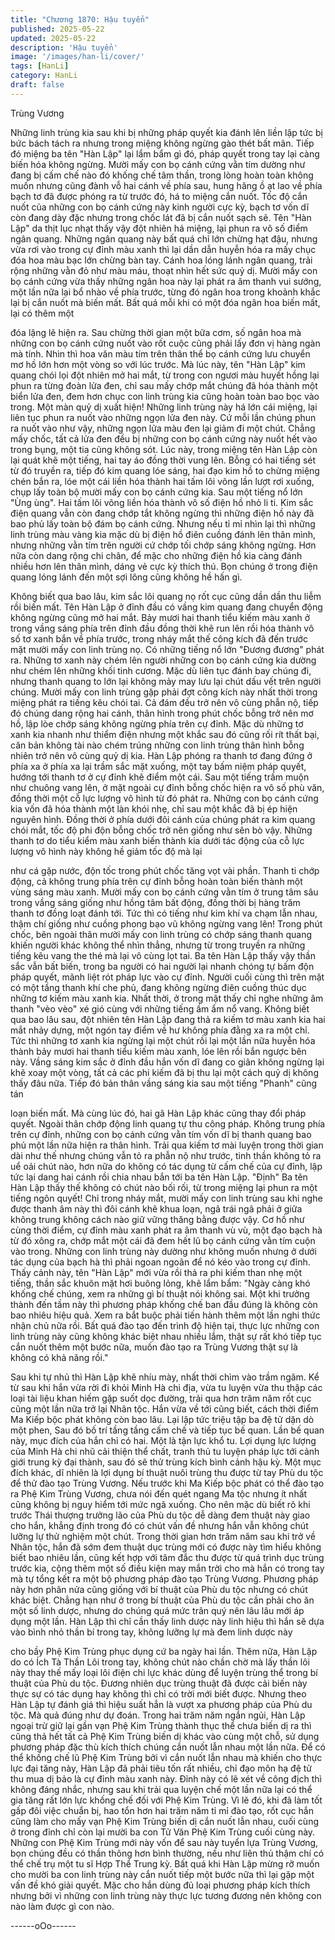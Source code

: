 ```yaml
---
title: "Chương 1870: Hậu tuyển"
published: 2025-05-22
updated: 2025-05-22
description: 'Hậu tuyển'
image: '/images/han-li/cover/'
tags: [HanLi]
category: HanLi
draft: false
---
```


Trùng Vương

Những linh trùng kia sau khi bị những pháp quyết kia đánh lên
liền lập tức bị bức bách tách ra nhưng trong miệng không ngừng
gào thét bất mãn.
Tiếp đó miệng ba tên "Hàn Lập" lại lẩm bẩm gì đó, pháp quyết
trong tay lại càng biến hóa không ngừng.
Mười mấy con bọ cánh cứng vằn tím dường như đang bị cấm chế
nào đó khống chế tâm thần, trong lòng hoàn toàn không muốn
nhưng cũng đành vỗ hai cánh về phía sau, hung hăng ồ ạt lao về
phía bạch tơ đã được phóng ra từ trước đó, há to miệng cắn nuốt.
Tốc độ cắn nuốt của những con bọ cánh cứng này kinh người
cực kỳ, bạch tơ vốn dĩ còn đang dày đặc nhưng trong chốc lát đã
bị cắn nuốt sạch sẽ.
Tên "Hàn Lập" da thịt lục nhạt thấy vậy đột nhiên há miệng, lại
phun ra vô số điểm ngân quang.
Những ngân quang này bất quá chỉ lớn chừng hạt đậu, nhưng
vừa rơi vào trong cự đỉnh màu xanh thì lại dần dẫn huyễn hóa ra
mấy chục đóa hoa màu bạc lớn chừng bàn tay. Cánh hoa lóng
lánh ngân quang, trải rộng những vằn đỏ như màu máu, thoạt
nhìn hết sức quỷ dị.
Mười mấy con bọ cánh cứng vừa thấy những ngân hoa này lại
phát ra âm thanh vui sướng, một lần nữa lại bổ nhào về phía
trước, từng đó ngân hoa trong khoảnh khắc lại bị cắn nuốt mà
biến mất.
Bất quá mỗi khi có một đóa ngân hoa biến mất, lại có thêm một

đóa lặng lẽ hiện ra.
Sau chừng thời gian một bữa cơm, số ngân hoa mà những con
bọ cánh cứng nuốt vào rốt cuộc cũng phải lấy đơn vị hàng ngàn
mà tính. Nhìn thì hoa văn màu tím trên thân thể bọ cánh cứng lưu
chuyển mơ hồ lớn hơn một vòng so với lúc trước.
Mà lúc này, tên "Hàn Lập" kim quang chói lọi đột nhiên mở hai
mắt, từ trong con ngươi màu huyết hồng lại phun ra từng đoàn
lửa đen, chỉ sau mấy chớp mắt chúng đã hóa thành một biển lửa
đen, đem hơn chục con linh trùng kia cũng hoàn toàn bao bọc vào
trong.
Một màn quỷ dị xuất hiện!
Những linh trùng này há lớn cái miệng, lại liên tục phun ra nuốt
vào những ngọn lửa đen này. Cứ mỗi lần chúng phun ra nuốt vào
như vậy, những ngọn lửa màu đen lại giảm đi một chút. Chẳng
mấy chốc, tất cả lửa đen đều bị những con bọ cánh cứng này
nuốt hết vào trong bụng, một tia cũng không sót.
Lúc này, trong miệng tên Hàn Lập còn lại quát khẽ một tiếng, hai
tay áo đồng thời vung lên. Bỗng có hai tiếng sét từ đó truyền ra,
tiếp đó kim quang lóe sáng, hai đạo kim hồ to chừng miệng chén
bắn ra, lóe một cái liền hóa thành hai tấm lôi võng lần lượt rơi
xuống, chụp lấy toàn bộ mười mấy con bọ cánh cứng kia.
Sau một tiếng nổ lớn "Ùng ùng". Hai tấm lôi võng liền hóa thành
vô số điện hồ nhỏ li ti. Kim sắc điện quang vẫn còn đang chớp tắt
không ngừng thì những điện hồ này đã bao phủ lấy toàn bộ đám
bọ cánh cứng.
Nhưng nếu tỉ mỉ nhìn lại thì những linh trùng màu vàng kia mặc dù
bị điện hồ điên cuồng đánh lên thân mình, nhưng những vằn tím
trên người cứ chớp tối chớp sáng không ngừng. Hơn nữa còn
dang rộng chi chân, để mặc cho những điện hồ kia càng đánh
nhiều hơn lên thân mình, dáng vẻ cực kỳ thích thú.
Bọn chúng ở trong điện quang lóng lánh đến một sợi lông cũng
không hề hấn gì.

Không biết qua bao lâu, kim sắc lôi quang nọ rốt cục cũng dần
dần thu liễm rồi biến mất. Tên Hàn Lập ở đỉnh đầu có vầng kim
quang đang chuyển động không ngừng cũng mở hai mắt. Bảy
mươi hai thanh tiểu kiếm màu xanh ở trong vầng sáng phía trên
đỉnh đầu đồng thời khẽ run lên rồi hóa thành vô số tơ xanh bắn về
phía trước, trong nháy mắt thế công kích đã đến trước mặt mười
mấy con linh trùng nọ.
Có những tiếng nổ lớn "Đương đương" phát ra. Những tơ xanh
này chém lên người những con bọ cánh cứng kia dường như
chém lên những khối tinh cương. Mặc dù liên tục đánh bay chúng
đi, nhưng thanh quang to lớn lại không mảy may lưu lại chút dấu
vết trên người chúng.
Mười mấy con linh trùng gặp phải đợt công kích này nhất thời
trong miệng phát ra tiếng kêu chói tai. Cả đám đều trở nên vô
cùng phẫn nộ, tiếp đó chúng dang rộng hai cánh, thân hình trong
phút chốc bỗng trở nên mơ hồ, lập lòe chớp sáng không ngừng
phía trên cự đỉnh.
Mặc dù những tơ xanh kia nhanh như thiểm điện nhưng một khắc
sau đó cũng rối rít thất bại, căn bản không tài nào chém trúng
những con linh trùng thân hình bỗng nhiên trở nên vô cùng quỷ dị
kia.
Hàn Lập phóng ra thanh tơ đang đứng ở phía xa ở phía xa lại
trầm sắc mặt xuống, một tay bấm niệm pháp quyết, hướng tới
thanh tơ ở cự đỉnh khẽ điểm một cái.
Sau một tiếng trầm muộn như chuông vang lên, ở mặt ngoài cự
đỉnh bỗng chốc hiện ra vô số phù văn, đồng thời một cỗ lực lượng
vô hình từ đó phát ra. Những con bọ cánh cứng kia vốn đã hóa
thành một làn khói nhẹ, chỉ sau một khắc đã bị ép hiện nguyên
hình. Đồng thời ở phía dưới đôi cánh của chúng phát ra kim
quang chói mắt, tốc độ phi độn bỗng chốc trở nên giống như sên
bò vậy.
Những thanh tơ do tiểu kiểm màu xanh biến thành kia dưới tác
động của cỗ lực lượng vô hình này không hề giảm tốc độ mà lại

như cá gặp nước, độn tốc trong phút chốc tăng vọt vài phần.
Thanh ti chớp động, cả không trung phía trên cự đỉnh bỗng hoàn
toàn biến thành một vùng sáng màu xanh.
Mười mấy con bọ cánh cứng vằn tím ở trung tâm sâu trong vầng
sáng giống như hồng tâm bất động, đồng thời bị hàng trăm thanh
tơ đồng loạt đánh tới.
Tức thì có tiếng như kim khí va chạm lẫn nhau, thậm chí giống
như cuồng phong bạo vũ không ngừng vang lên!
Trong phút chốc, bên ngoài thân mười mấy con linh trùng có chớp
sáng thanh quang khiến người khác không thể nhìn thẳng, nhưng
từ trong truyền ra những tiếng kêu vang the thé mà lại vô cùng lọt
tai.
Ba tên Hàn Lập thấy vậy thần sắc vẫn bất biến, trong ba người có
hai người lại nhanh chóng tự bấm độn pháp quyết, mãnh liệt rót
pháp lực vào cự đỉnh.
Người cuối cùng thì trên mặt có một tầng thanh khí che phủ, đang
không ngừng điên cuồng thúc dục những tơ kiếm màu xanh kia.
Nhất thời, ở trong mật thấy chỉ nghe những âm thanh "vèo vèo"
xé gió cùng với những tiếng ầm ẩm nổ vang.
Không biết qua bao lâu sau, đột nhiên tên Hàn Lập đang thả ra
kiếm tơ màu xanh kia hai mắt nhảy dựng, một ngón tay điểm về
hư không phía đằng xa ra một chỉ.
Tức thì những tơ xanh kia ngừng lại một chút rồi lại một lần nữa
huyễn hóa thành bảy mươi hai thanh tiểu kiếm màu xanh, lóe lên
rồi bắn ngược bên này.
Vầng sáng kim sắc ở đỉnh đầu hắn vốn dĩ đang co giãn không
ngừng lại khẽ xoay một vòng, tất cả các phi kiếm đã bị thu lại một
cách quỷ dị không thấy đâu nữa.
Tiếp đó bản thân vầng sáng kia sau một tiếng "Phanh" cũng tán

loạn biến mất.
Mà cùng lúc đó, hai gã Hàn Lập khác cũng thay đổi pháp quyết.
Ngoài thân chớp động linh quang tự thu công pháp.
Không trung phía trên cự đỉnh, những con bọ cánh cứng vằn tím
vốn dĩ bị thanh quang bao phủ một lần nữa hiện ra thân hình.
Trải qua kiếm tơ mài luyện trong thời gian dài như thế nhưng
chúng vẫn tỏ ra phẫn nộ như trước, tinh thần không tỏ ra uể oải
chút nào, hơn nữa do không có tác dụng từ cấm chế của cự đỉnh,
lập tức lại dang hai cánh rồi chia nhau bắn tới ba tên Hàn Lập.
"Định"
Ba tên Hàn Lập thấy thế không có chút nào bối rối, từ trong miệng
lại phun ra một tiếng ngôn quyết! Chỉ trong nháy mắt, mười mấy
con linh trùng sau khi nghe được thanh âm này thì đôi cánh khẽ
khua loạn, ngã trái ngã phải ở giữa không trung không cách nào
giữ vững thăng bằng được vậy.
Cơ hồ như cùng thời điểm, cự đỉnh màu xanh phát ra âm thanh
vù vù, một đạo bạch hà từ đó xông ra, chớp mắt một cái đã đem
hết lũ bọ cánh cứng vằn tím cuộn vào trong.
Những con linh trùng này dường như không muốn nhưng ở dưới
tác dụng của bạch hà thì phải ngoan ngoãn để nó kéo vào trong
cự đỉnh.
Thấy cảnh này, tên "Hàn Lập" mới vừa rồi thả ra phi kiếm than
nhẹ một tiếng, thần sắc khuôn mặt hơi buông lỏng, khẽ lẩm bẩm:
"Ngày càng khó khống chế chúng, xem ra những gì bí thuật nói
không sai. Một khi trưởng thành đến tầm này thì phương pháp
khống chế ban đầu đúng là không còn bao nhiêu hiệu quả. Xem
ra bắt buộc phải tiến hành thêm một lần nghi thức nhận chủ nữa
rồi. Bất quá đào tạo đến trình độ hiện tại, thực lực những con linh
trùng này cũng không khác biệt nhau nhiều lắm, thật sự rất khó
tiếp tục cắn nuốt thêm một bước nữa, muốn đào tạo ra Trùng
Vương thật sự là không có khả năng rồi."

Sau khi tự nhủ thì Hàn Lập khẽ nhíu mày, nhất thời chìm vào trầm
ngâm.
Kể từ sau khi hắn vừa rời đi khỏi Minh Hà chi địa, vừa tu luyện
vừa thu thập các loại tài liệu khan hiếm gặp suốt dọc đường, trải
qua hơn trăm năm rốt cục cũng một lần nữa trở lại Nhân tộc.
Hắn vừa về tới cũng biết, cách thời điểm Ma Kiếp bộc phát không
còn bao lâu. Lại lập tức triệu tập ba đệ tử dặn dò một phen, Sau
đó bố trí tầng tầng cấm chế và tiếp tục bế quan.
Lần bế quan này, mục đích của hắn chỉ có hai. Một là tận lực khổ
tu. Lợi dụng lực lượng của Minh Hà chi nhũ cải thiện thể chất,
tranh thủ tu luyện pháp lực tới cảnh giới trung kỳ đại thành, sau
đó sẽ thử trùng kích bình cảnh hậu kỳ.
Một mục đích khác, dĩ nhiên là lợi dụng bí thuật nuôi trùng thu
được từ tay Phù du tộc để thử đào tạo Trùng Vương. Nếu trước
khi Ma Kiếp bộc phát có thể đào tạo ra Phệ Kim Trùng Vương,
chưa nói đến quét ngang Ma tộc nhưng ít nhất cũng không bị
nguy hiểm tới mức ngã xuống.
Cho nên mặc dù biết rõ khi trước Thái thượng trưởng lão của Phù
du tộc dễ dàng đem thuật này giao cho hắn, khẳng định trong đó
có chút vấn đề nhưng hắn vẫn không chút lưỡng lự thử nghiệm
một chút.
Trong thời gian hơn trăm năm sau khi trở về Nhân tộc, hắn đã
sớm đem thuật dục trùng mới có được này tìm hiểu không biết
bao nhiêu lần, cũng kết hợp với tâm đắc thu được từ quá trình
dục trùng trước kia, cộng thêm một số điều kiện may mắn trời cho
mà hắn có trong tay mà tự tổng kết ra một bộ phương pháp đào
tạo Trùng Vương.
Phương pháp này hơn phân nửa cũng giống với bí thuật của Phù
du tộc nhưng có chút khác biệt. Chẳng hạn như ở trong bí thuật
của Phù du tộc cần phải cho ăn một số linh dược, nhưng do
chúng quá mức trân quý nên lâu lâu mới áp dụng một lần. Hàn
Lập thì chỉ cần thấy linh dược này linh hiệu thì hắn sẽ dựa vào
bình nhỏ thần bí trong tay, không lưỡng lự mà đem linh dược này

cho bầy Phệ Kim Trùng phục dụng cứ ba ngày hai lần.
Thêm nữa, Hàn Lập do có Ích Tà Thần Lôi trong tay, không chút
nào chần chờ mà lấy thần lôi này thay thế mấy loại lôi điện chi lực
khác dùng để luyện trùng thể trong bí thuật của Phù du tộc.
Đương nhiên dục trùng thuật đã được cải biến này thực sự có tác
dụng hay không thì chỉ có trời mới biết được. Nhưng theo Hàn
Lập tự đánh giá thì hiệu suất hẳn là vượt xa phương pháp của
Phù du tộc.
Mà quả đúng như dự đoán. Trong hai trăm năm ngắn ngủi, Hàn
Lập ngoại trừ giữ lại gần vạn Phệ Kim Trùng thành thục thể chưa
biến dị ra thì cũng thả hết tất cả Phệ Kim Trùng biến dị khác vào
cùng một chỗ, sử dụng phương pháp đặc thù kích thích chúng
cắn nuốt lẫn nhau một lần nữa.
Để có thể khống chế lũ Phệ Kim Trùng bởi vì cắn nuốt lẫn nhau
mà khiến cho thực lực đại tăng này, Hàn Lập đã phải tiêu tốn rất
nhiều, chỉ đạo môn hạ đệ tử thu mua dị bảo là cự đỉnh màu xanh
này.
Đỉnh này có lẽ xét về công địch thì không đáng nhắc, nhưng sau
khi trải qua luyện chế một lần nữa lại có thể gia tăng rất lớn lực
khống chế đối với Phệ Kim Trùng.
Vì lẽ đó, khi đã làm tốt gấp đôi việc chuẩn bị, hao tổn hơn hai
trăm năm tỉ mỉ đào tạo, rốt cục hắn cũng làm cho mấy vạn Phệ
Kim Trùng biến dị cắn nuốt lẫn nhau, cuối cùng ở trong đỉnh chỉ
còn lại mười ba con Tử Văn Phệ Kim Trùng cuối cùng này.
Những con Phệ Kim Trùng mới này vốn để sau này tuyển lựa
Trùng Vương, bọn chúng đều có thần thông hơn bình thường,
nếu như liên thủ thậm chí có thể chế trụ một tu sĩ Hợp Thể Trung
kỳ. Bất quá khi Hàn Lập mừng rỡ muốn cho mười ba con linh
trùng này cắn nuốt tiếp một bước nữa thì lại gặp một vấn đề khó
giải quyết. Mặc cho hắn dùng đủ loại phương pháp kích thích
nhưng bởi vì những con linh trùng này thực lực tương đương nên
không con nào làm được gì con nào.

------oOo------
